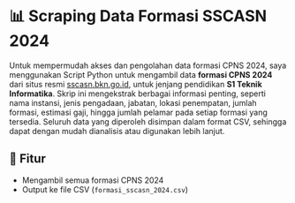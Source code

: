 # 📊 Scraping Data Formasi SSCASN 2024

Untuk mempermudah akses dan pengolahan data formasi CPNS 2024, saya menggunakan Script Python untuk mengambil data **formasi CPNS 2024** dari situs resmi [sscasn.bkn.go.id](https://sscasn.bkn.go.id), untuk jenjang pendidikan **S1 Teknik Informatika**. Skrip ini mengekstrak berbagai informasi penting, seperti nama instansi, jenis pengadaan, jabatan, lokasi penempatan, jumlah formasi, estimasi gaji, hingga jumlah pelamar pada setiap formasi yang tersedia.
Seluruh data yang diperoleh disimpan dalam format CSV, sehingga dapat dengan mudah dianalisis atau digunakan lebih lanjut.

## 🔧 Fitur
- Mengambil semua formasi CPNS 2024
- Output ke file CSV (`formasi_sscasn_2024.csv`)


